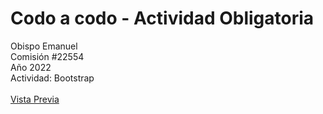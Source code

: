 # Codo a codo - Actividad Obligatoria


Obispo Emanuel
<br>
Comisión #22554
<br>
Año 2022
<br>
Actividad: Bootstrap
<br><br>
[Vista Previa](https://eyensur.github.io/cac-22554_obispo-emanuel_act-bootstrap/)
